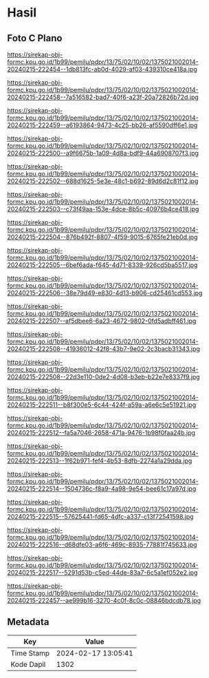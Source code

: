 # Hasil

## Foto C Plano

https://sirekap-obj-formc.kpu.go.id/1b99/pemilu/pdpr/13/75/02/10/02/1375021002014-20240215-222454--1db813fc-ab0d-4029-af03-439310ce418a.jpg

https://sirekap-obj-formc.kpu.go.id/1b99/pemilu/pdpr/13/75/02/10/02/1375021002014-20240215-222458--7a516582-bad7-40f6-a23f-20a72826b72d.jpg

https://sirekap-obj-formc.kpu.go.id/1b99/pemilu/pdpr/13/75/02/10/02/1375021002014-20240215-222459--a6193864-9473-4c25-bb26-af5590dff6e1.jpg

https://sirekap-obj-formc.kpu.go.id/1b99/pemilu/pdpr/13/75/02/10/02/1375021002014-20240215-222500--a9f6675b-1a09-4d8a-bdf9-44a6908707f3.jpg

https://sirekap-obj-formc.kpu.go.id/1b99/pemilu/pdpr/13/75/02/10/02/1375021002014-20240215-222502--688d1625-5e3e-48c1-b692-89d6d2c81f12.jpg

https://sirekap-obj-formc.kpu.go.id/1b99/pemilu/pdpr/13/75/02/10/02/1375021002014-20240215-222503--c73f49aa-153e-4dce-8b5c-40976b4ce418.jpg

https://sirekap-obj-formc.kpu.go.id/1b99/pemilu/pdpr/13/75/02/10/02/1375021002014-20240215-222504--876b492f-8807-4f59-9015-6765fe21eb0d.jpg

https://sirekap-obj-formc.kpu.go.id/1b99/pemilu/pdpr/13/75/02/10/02/1375021002014-20240215-222505--6bef6ada-f645-4d71-8339-926cd5ba5517.jpg

https://sirekap-obj-formc.kpu.go.id/1b99/pemilu/pdpr/13/75/02/10/02/1375021002014-20240215-222506--38e79d49-e830-4d13-b906-cd25461cd553.jpg

https://sirekap-obj-formc.kpu.go.id/1b99/pemilu/pdpr/13/75/02/10/02/1375021002014-20240215-222507--af5dbee6-6a23-4672-9802-0fd5adbff461.jpg

https://sirekap-obj-formc.kpu.go.id/1b99/pemilu/pdpr/13/75/02/10/02/1375021002014-20240215-222508--41936012-42f8-43b7-9e02-2c3bacb31343.jpg

https://sirekap-obj-formc.kpu.go.id/1b99/pemilu/pdpr/13/75/02/10/02/1375021002014-20240215-222508--22d3e110-0de2-4d08-b3eb-b22e7e8337f9.jpg

https://sirekap-obj-formc.kpu.go.id/1b99/pemilu/pdpr/13/75/02/10/02/1375021002014-20240215-222511--b8f300e5-6c44-424f-a59a-a6e6c5e51921.jpg

https://sirekap-obj-formc.kpu.go.id/1b99/pemilu/pdpr/13/75/02/10/02/1375021002014-20240215-222512--fa5a7046-2658-471a-9476-1b98f0faa24b.jpg

https://sirekap-obj-formc.kpu.go.id/1b99/pemilu/pdpr/13/75/02/10/02/1375021002014-20240215-222513--1f62b971-fef4-4b53-8dfb-2274a1a29dda.jpg

https://sirekap-obj-formc.kpu.go.id/1b99/pemilu/pdpr/13/75/02/10/02/1375021002014-20240215-222514--1504736c-f8a9-4a98-9e54-bee61c17a97d.jpg

https://sirekap-obj-formc.kpu.go.id/1b99/pemilu/pdpr/13/75/02/10/02/1375021002014-20240215-222515--57625441-fd65-4dfc-a337-c13f72541598.jpg

https://sirekap-obj-formc.kpu.go.id/1b99/pemilu/pdpr/13/75/02/10/02/1375021002014-20240215-222516--d68dfe03-a6f6-469c-8935-77881f745633.jpg

https://sirekap-obj-formc.kpu.go.id/1b99/pemilu/pdpr/13/75/02/10/02/1375021002014-20240215-222517--5291d53b-c5ed-44de-83a7-6c5a1ef052e2.jpg

https://sirekap-obj-formc.kpu.go.id/1b99/pemilu/pdpr/13/75/02/10/02/1375021002014-20240215-222457--ae999b16-3270-4c0f-8c0c-08846bdcdb78.jpg


## Metadata

| Key        | Value               |
| ---------- | ------------------- |
| Time Stamp | 2024-02-17 13:05:41 |
| Kode Dapil | 1302                |



